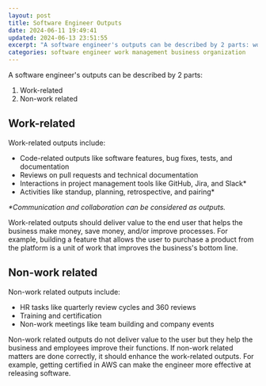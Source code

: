 ```yaml
---
layout: post
title: Software Engineer Outputs
date: 2024-06-11 19:49:41
updated: 2024-06-13 23:51:55
excerpt: "A software engineer's outputs can be described by 2 parts: work related and non-work related."
categories: software engineer work management business organization
---
```


A software engineer's outputs can be described by 2 parts:

1. Work-related
2. Non-work related

## Work-related

Work-related outputs include:

- Code-related outputs like software features, bug fixes, tests, and documentation
- Reviews on pull requests and technical documentation
- Interactions in project management tools like GitHub, Jira, and Slack\*
- Activities like standup, planning, retrospective, and pairing\*

_\*Communication and collaboration can be considered as outputs._

Work-related outputs should deliver value to the end user that helps the business make money, save money, and/or improve processes. For example, building a feature that allows the user to purchase a product from the platform is a unit of work that improves the business's bottom line.

## Non-work related

Non-work related outputs include:

- HR tasks like quarterly review cycles and 360 reviews
- Training and certification
- Non-work meetings like team building and company events

Non-work related outputs do not deliver value to the user but they help the business and employees improve their functions. If non-work related matters are done correctly, it should enhance the work-related outputs. For example, getting certified in AWS can make the engineer more effective at releasing software.
